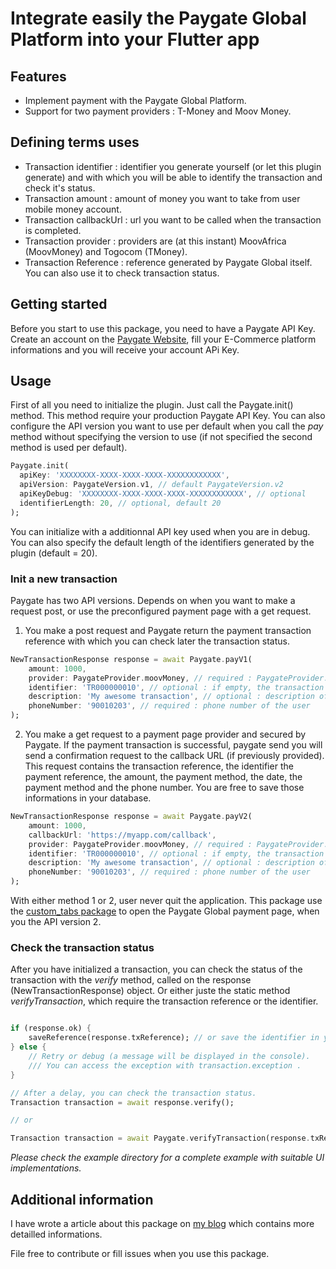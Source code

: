 <!-- 
This README describes the package. If you publish this package to pub.dev,
this README's contents appear on the landing page for your package.

For information about how to write a good package README, see the guide for
[writing package pages](https://dart.dev/guides/libraries/writing-package-pages). 

For general information about developing packages, see the Dart guide for
[creating packages](https://dart.dev/guides/libraries/create-library-packages)
and the Flutter guide for
[developing packages and plugins](https://flutter.dev/developing-packages). 
-->

# Integrate easily the Paygate Global Platform into your Flutter app

## Features

- Implement payment with the Paygate Global Platform.
- Support for two payment providers : T-Money and Moov Money.

## Defining terms uses

- Transaction identifier : identifier you generate yourself (or let this plugin generate) and with which you will be able to identify the transaction and check it's status.
- Transaction amount : amount of money you want to take from user mobile money account.
- Transaction callbackUrl : url you want to be called when the transaction is completed.
- Transaction provider : providers are (at this instant) MoovAfrica (MoovMoney) and Togocom (TMoney).
- Transaction Reference : reference generated by Paygate Global itself. You can also use it to check transaction status.

## Getting started

Before you start to use this package, you need to have a Paygate API Key. Create an account on the [Paygate Website](https://paygateglobal.com/), fill your E-Commerce platform informations and you will receive your account APi Key.

## Usage

First of all you need to initialize the plugin. Just call the Paygate.init() method. This method require your production Paygate API Key.
You can also configure the API version you want to use per default when you call the _pay_ method without specifying the version to use (if not specified the second method is used per default).

```dart
Paygate.init(
  apiKey: 'XXXXXXXX-XXXX-XXXX-XXXX-XXXXXXXXXXXX',
  apiVersion: PaygateVersion.v1, // default PaygateVersion.v2
  apiKeyDebug: 'XXXXXXXX-XXXX-XXXX-XXXX-XXXXXXXXXXXX', // optional
  identifierLength: 20, // optional, default 20
);
```

You can initialize with a additionnal API key used when you are in debug.
You can also specify the default length of the identifiers generated by the plugin (default = 20).

### Init a new transaction

Paygate has two API versions. Depends on when you want to make a request post, or use the preconfigured payment page with a get request.

1. You make a post request and Paygate return the payment transaction reference with which you can check later the transaction status.

```dart
NewTransactionResponse response = await Paygate.payV1(
    amount: 1000,
    provider: PaygateProvider.moovMoney, // required : PaygateProvider.moovMoney or PaygateProvider.tMoney
    identifier: 'TR000000010', // optional : if empty, the transaction identifier will be generated by the plugin.
    description: 'My awesome transaction', // optional : description of the transaction
    phoneNumber: '90010203', // required : phone number of the user
);
```

2. You make a get request to a payment page provider and secured by Paygate. If the payment transaction is successful, paygate send you will send a confirmation request to the callback URL (if previously provided). This request contains the transaction reference, the identifier the payment reference, the amount, the
payment method, the date, the payment method and the phone number. You are free to save those informations in your database.

```dart
NewTransactionResponse response = await Paygate.payV2(
    amount: 1000,
    callbackUrl: 'https://myapp.com/callback',
    provider: PaygateProvider.moovMoney, // required : PaygateProvider.moovMoney or PaygateProvider.tMoney
    identifier: 'TR000000010', // optional : if empty, the transaction identifier will be generated by the plugin.
    description: 'My awesome transaction', // optional : description of the transaction
    phoneNumber: '90010203', // required : phone number of the user
);
```

With either method 1 or 2, user never quit the application. This package use the [custom_tabs package](https://pub.dev/packages/flutter_custom_tabs) to open the Paygate Global payment page, when you the API version 2.

### Check the transaction status

After you have initialized a transaction, you can check the status of the transaction with the _verify_ method, called on the response (NewTransactionResponse) object. Or either juste the static method _verifyTransaction_, which require the transaction reference or the identifier.

```dart

if (response.ok) {
    saveReference(response.txReference); // or save the identifier in your database saveIdentifier(response.identifier);
} else {
    // Retry or debug (a message will be displayed in the console).
    /// You can access the exception with transaction.exception .
}

// After a delay, you can check the transaction status.
Transaction transaction = await response.verify(); 

// or 

Transaction transaction = await Paygate.verifyTransaction(response.txReference); // or Paygate.verifyTransaction(response.identifier);
```

_Please check the example directory for a complete example with suitable UI implementations._

## Additional information

I have wrote a article about this package on [my blog](https://blog.theresilient.dev/) which contains more detailled informations.

File free to contribute or fill issues when you use this package.
